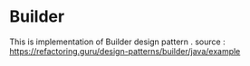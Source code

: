# Builder
This is implementation of Builder design pattern . source : https://refactoring.guru/design-patterns/builder/java/example
